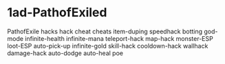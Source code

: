 # 1ad-PathofExiled
PathofExile hacks hack cheat cheats item-duping speedhack botting god-mode infinite-health infinite-mana teleport-hack map-hack monster-ESP loot-ESP auto-pick-up infinite-gold skill-hack cooldown-hack wallhack damage-hack auto-dodge auto-heal poe
